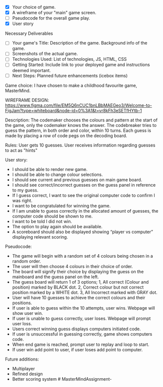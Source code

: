 - [x] Your choice of game.
- [x] A wireframe of your "main" game screen.
- [ ] Pseudocode for the overall game play.
- [x] User story

Necessary Deliverables

- [ ] Your game's Title: Description of the game. Background info of the game.
- [ ] Screenshots of the actual game.
- [ ] Technologies Used: List of technologies, JS, HTML, CSS
- [ ] Getting Started: Include link to your deployed game and instructions deemed important.
- [ ] Next Steps: Planned future enhancements (icebox items)

Game choice:
I have chosen to make a childhood favourite game, MasterMind.

WIREFRAME DESIGN:
https://www.figma.com/file/EM5Q6nCUC1bnLBbMAEGeo3/Welcome-to-FigJam?type=whiteboard&node-id=0%3A1&t=vr8kFh3eSETfHYtb-1

Description:
The codemaker chooses the colours and pattern at the start of the game, only the codemaker knows the answer. The codebreaker tries to guess the pattern, in both order and color, within 10 turns. Each guess is made by placing a row of code pegs on the decoding board.

Rules:
User gets 10 guesses.
User receives information regarding guesses to act as "hints"

User story:

- I should be able to render new game.
- I should be able to change colour selections.
- I should see current and previous guesses on main game board.
- I should see correct/incorrect guesses on the guess panel in reference to my guess.
- If I guess correct, I want to see the original computer code to confirm I was right.
- I want to be congratulated for winning the game.
- If I am unable to guess correctly in the allocated amount of guesses, the computer code should be shown to me.
- I want to be told I did not win.
- The option to play again should be available.
- A scoreboard should also be displayed showing “player vs computer” displaying relevant scoring.

Pseudocode:

- The game will begin with a random set of 4 colours being chosen in a random order.
- The user will then choose 4 colours in their choice of order.
- The board will signify their choice by displaying the guess on the mainboard and the guess panel on the left.
- The guess board will return 1 of 3 options;
  1, All correct (Colour and position) marked by BLACK dot.
  2, Correct colour but not correct position marked by a WHITE dot.
  3, All Incorrect marked with GRAY dot.
- User will have 10 guesses to achieve the correct colours and their positions.
- If user is able to guess within the 10 attempts, user wins. Webpage will show user win.
- If user is unable to guess correctly, user loses. Webpage will prompt user loss.
- Users correct winning guess displays computers initiated code.
- If user is unsuccessful in guessing correctly, game shows computers code.
- When end game is reached, prompt user to replay and loop to start.
- If user win add point to user, if user loses add point to computer.

Future additions:

- Multiplayer
- Refined design
- Better scoring system # MasterMindAssignment-

